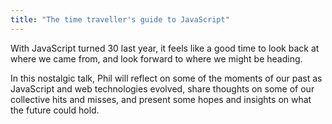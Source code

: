 ```yaml
---
title: "The time traveller's guide to JavaScript"
---
```


With JavaScript turned 30 last year, it feels like a good time to look back at where we came from, and look forward to where we might be heading.

In this nostalgic talk, Phil will reflect on some of the moments of our past as JavaScript and web technologies evolved, share thoughts on some of our collective hits and misses, and present some hopes and insights on what the future could hold.

